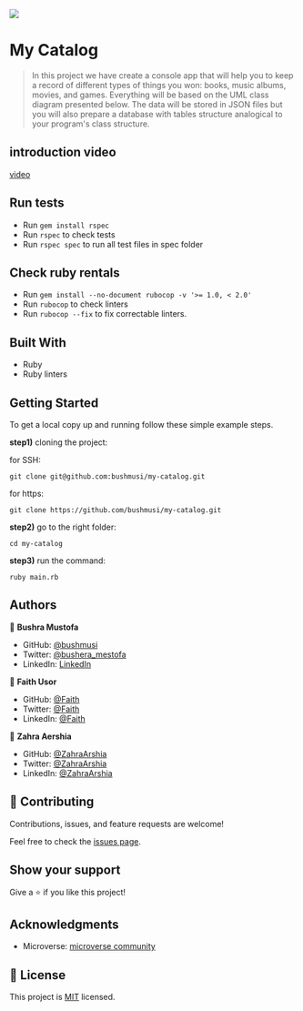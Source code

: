 ![](https://img.shields.io/badge/Microverse-blueviolet)

#  My Catalog

> In this project we have create a console app that will help you to keep a record of different types of things you won: books, music albums, movies, and games. Everything will be based on the UML class diagram presented below. The data will be stored in JSON files but you will also prepare a database with tables structure analogical to your program's class structure.

## introduction video
[video](https://drive.google.com/file/d/1tOGPV8G9M4bUalBL4UB2ev7CvZCePZte/view?usp=sharing)

## Run tests
  - Run `gem install rspec`
  - Run `rspec` to check tests
  - Run `rspec spec` to run all test files in spec folder

## Check ruby rentals
 - Run `gem install --no-document rubocop -v '>= 1.0, < 2.0'`
 - Run `rubocop` to check linters
 - Run `rubocop --fix` to fix correctable linters.

## Built With

- Ruby
- Ruby linters

## Getting Started
To get a local copy up and running follow these simple example steps.

**step1)** cloning the project:

for SSH:

`git clone git@github.com:bushmusi/my-catalog.git`

for https:

`git clone https://github.com/bushmusi/my-catalog.git`

**step2)** go to the right folder:

`cd my-catalog`

**step3)** run the command:

`ruby main.rb`


## Authors

👤 **Bushra Mustofa**

- GitHub: [@bushmusi](https://github.com/bushmusi)
- Twitter: [@bushera_mestofa](https://twitter.com/bushera_mestofa)
- LinkedIn: [LinkedIn](https://www.linkedin.com/in/bushra-mustofa)

👤 **Faith Usor**

- GitHub: [@Faith](https://github.com/usorfaitheloho)
- Twitter: [@Faith](https://twitter.com/Faither)
- LinkedIn: [@Faith](https://www.linkedin.com/in/faither/)

👤 **Zahra Aershia**

- GitHub: [@ZahraArshia](https://github.com/ZahraArshia)
- Twitter: [@ZahraArshia](https://twitter.com/ZahraArshia)
- LinkedIn: [@ZahraArshia](https://www.linkedin.com/in/ZahraArshia/)

## 🤝 Contributing

Contributions, issues, and feature requests are welcome!

Feel free to check the [issues page](https://github.com/bushmusi/my-catalogue/issues).

## Show your support

Give a ⭐️ if you like this project!

## Acknowledgments

- Microverse: [microverse community](https://github.com/microverseinc)

## 📝 License

This project is [MIT](./MIT.md) licensed.
